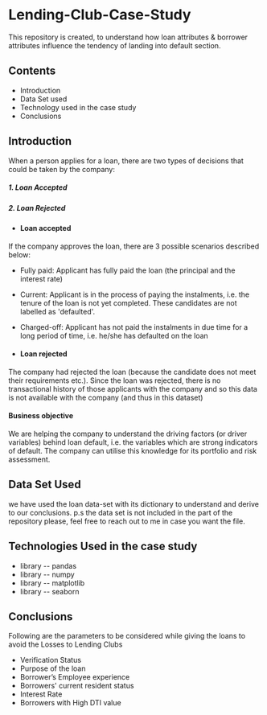 # Lending-Club-Case-Study
This repository is created, to understand how loan attributes & borrower attributes influence the tendency of landing into default section.


## Contents 

* Introduction
* Data Set used
* Technology used in the case study
* Conclusions


## Introduction


When a person applies for a loan, there are two types of decisions that could be taken by the company:

  ##### 1. Loan Accepted 
  ##### 2. Loan Rejected

 * #### Loan accepted
 If the company approves the loan, there are 3 possible scenarios described below:

 * Fully paid: Applicant has fully paid the loan (the principal and the interest rate)

 * Current: Applicant is in the process of paying the instalments, i.e. the tenure of the loan is not yet completed. These candidates are not labelled as 'defaulted'.

 * Charged-off: Applicant has not paid the instalments in due time for a long period of time, i.e. he/she has defaulted on the loan 

 * #### Loan rejected
 
 The company had rejected the loan (because the candidate does not meet their requirements etc.). Since the loan was rejected, there is no transactional history of those applicants with the company and so this data is not available with the company (and thus in this dataset)

#### Business objective

We are helping the company to understand the driving factors (or driver variables) behind loan default, i.e. the variables which are strong indicators of default.  The company can utilise this knowledge for its portfolio and risk assessment.


## Data Set Used

we have used the loan data-set with its dictionary to understand and derive to our conclusions. p.s the data set is not included in the part of the repository please, feel free to reach out to me in case you want the file.

## Technologies Used in the case study
- library -- pandas
- library -- numpy
- library -- matplotlib
- library -- seaborn


## Conclusions
Following are the parameters to be considered while giving the loans to avoid the Losses to Lending Clubs
* Verification Status
* Purpose of the loan
* Borrower’s Employee experience
* Borrowers' current resident status
* Interest Rate
* Borrowers with High DTI value



